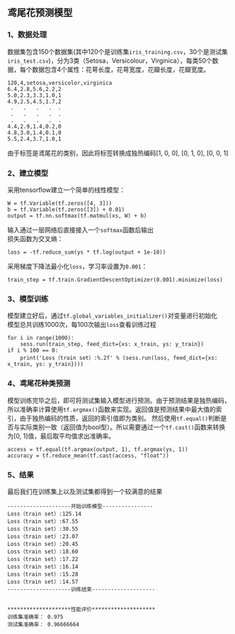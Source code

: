 ## 鸢尾花预测模型
### 1、数据处理
数据集包含150个数据集(其中120个是训练集`iris_training.csv`，30个是测试集`iris_test.csv`)，分为3类（Setosa，Versicolour，Virginica），每类50个数据，每个数据包含4个属性：花萼长度，花萼宽度，花瓣长度，花瓣宽度。

    120,4,setosa,versicolor,virginica  
    6.4,2.8,5.6,2.2,2  
    5.0,2.3,3.3,1.0,1  
    4.9,2.5,4.5,1.7,2  
     .   .   .   .  . 
     .   .   .   .  . 
     .   .   .   .  . 
    4.4,2.9,1.4,0.2,0
    4.8,3.0,1.4,0.1,0
    5.5,2.4,3.7,1.0,1
    
由于标签是鸢尾花的类别，因此将标签转换成独热编码[1, 0, 0], [0, 1, 0], [0, 0, 1]  

### 2、建立模型
采用tensorflow建立一个简单的线性模型：

    W = tf.Variable(tf.zeros([4, 3]))
    b = tf.Variable(tf.zeros([3]) + 0.01)
    output = tf.nn.softmax(tf.matmul(xs, W) + b)
    
输入通过一层网络后直接接入一个`softmax`函数后输出  
损失函数为交叉熵：

    loss = -tf.reduce_sum(ys * tf.log(output + 1e-10))
    
采用梯度下降法最小化`loss`，学习率设置为`0.001`：

    train_step = tf.train.GradientDescentOptimizer(0.001).minimize(loss)
    
### 3、模型训练
模型建立好后，通过`tf.global_variables_initializer()`对变量进行初始化  
模型总共训练1000次，每100次输出`loss`查看训练过程

    for i in range(1000):
        sess.run(train_step, feed_dict={xs: x_train, ys: y_train})
    if i % 100 == 0:
        print('Loss（train set）:%.2f' % (sess.run(loss, feed_dict={xs: x_train, ys: y_train})))
        

        
### 4、鸢尾花种类预测
模型训练完毕之后，即可将测试集输入模型进行预测。由于预测结果是独热编码，所以准确率计算使用`tf.argmax()`函数来实现。返回值是预测结果中最大值的索引，由于独热编码的性质，返回的索引值即为类别。
然后使用`tf.equal()`判断是否与实际类别一致（返回值为bool型）。所以需要通过一个`tf.cast()`函数来转换为[0, 1]值，最后取平均值求出准确率。

    access = tf.equal(tf.argmax(output, 1), tf.argmax(ys, 1))
    accuracy = tf.reduce_mean(tf.cast(access, "float"))
    
### 5、结果
最后我们在训练集上以及测试集都得到一个较满意的结果

    --------------------开始训练模型----------------
    Loss（train set）:125.14
    Loss（train set）:67.55
    Loss（train set）:30.55
    Loss（train set）:23.07
    Loss（train set）:20.45
    Loss（train set）:18.60
    Loss（train set）:17.22
    Loss（train set）:16.14
    Loss（train set）:15.28
    Loss（train set）:14.57
    --------------------训练结束--------------------
    
    
    ********************性能评价********************
    训练集准确率： 0.975
    测试集准确率： 0.96666664
